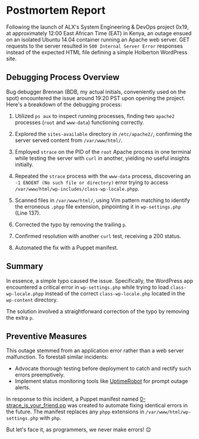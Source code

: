 # Postmortem Report

Following the launch of ALX's System Engineering & DevOps project 0x19, at approximately 12:00 East African Time (EAT) in Kenya, an outage ensued on an isolated Ubuntu 14.04 container running an Apache web server. GET requests to the server resulted in `500 Internal Server Error` responses instead of the expected HTML file defining a simple Holberton WordPress site.

## Debugging Process Overview

Bug debugger Brennan (BDB, my actual initials, conveniently used on the spot) encountered the issue around 19:20 PST upon opening the project. Here's a breakdown of the debugging process:

1. Utilized `ps aux` to inspect running processes, finding two `apache2` processes (`root` and `www-data`) functioning correctly.

2. Explored the `sites-available` directory in `/etc/apache2/`, confirming the server served content from `/var/www/html/`.

3. Employed `strace` on the PID of the `root` Apache process in one terminal while testing the server with `curl` in another, yielding no useful insights initially.

4. Repeated the `strace` process with the `www-data` process, discovering an `-1 ENOENT (No such file or directory)` error trying to access `/var/www/html/wp-includes/class-wp-locale.phpp`.

5. Scanned files in `/var/www/html/`, using Vim pattern matching to identify the erroneous `.phpp` file extension, pinpointing it in `wp-settings.php` (Line 137).

6. Corrected the typo by removing the trailing `p`.

7. Confirmed resolution with another `curl` test, receiving a 200 status.

8. Automated the fix with a Puppet manifest.

## Summary

In essence, a simple typo caused the issue. Specifically, the WordPress app encountered a critical error in `wp-settings.php` while trying to load `class-wp-locale.phpp` instead of the correct `class-wp-locale.php` located in the `wp-content` directory.

The solution involved a straightforward correction of the typo by removing the extra `p`.

## Preventive Measures

This outage stemmed from an application error rather than a web server malfunction. To forestall similar incidents:

* Advocate thorough testing before deployment to catch and rectify such errors preemptively.
* Implement status monitoring tools like [UptimeRobot](https://uptimerobot.com/) for prompt outage alerts.

In response to this incident, a Puppet manifest named [0-strace_is_your_friend.pp](https://github.com/bdbaraban/holberton-system_engineering-devops/blob/master/0x17-web_stack_debugging_3/0-strace_is_your_friend.pp) was created to automate fixing identical errors in the future. The manifest replaces any `phpp` extensions in `/var/www/html/wp-settings.php` with `php`.

But let's face it, as programmers, we never make errors! 😉